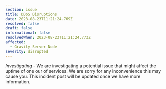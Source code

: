 ```yaml
---
section: issue
title: DDoS Disruptions
date: 2023-08-23T11:21:24.769Z
resolved: false
draft: false
informational: false
resolvedWhen: 2023-08-23T11:21:24.773Z
affected:
  - Gravity Server Node
severity: disrupted
---
```

*Investigating* - We are investigating a potential issue that might affect the uptime of one our of services. We are sorry for any inconvenience this may cause you. This incident post will be updated once we have more information.